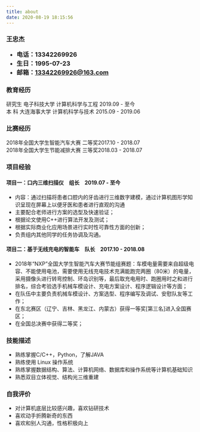 ```yaml
---
title: about
date: 2020-08-19 18:15:56
---
```


<h3>
  <span>王忠杰</span>
  <ul>
    <li><span>电话：</span>13342269926</li>
     <li><span>生日：</span>1995-07-23</li>
    <li><span>邮箱：</span><a href="mailto:13342269926@163.com">13342269926@163.com</a></li>
  </ul>
</h3>


### 教育经历

研究生 电子科技大学 计算机科学与工程 <span class="right">2019.09 - 至今<br>
本  科 大连海事大学 计算机科学与技术 <span class="right">2015.09 - 2019.06</span>

### 比赛经历

2018年全国大学生智能汽车大赛 二等奖<span class="right">2017.10 - 2018.07</span><br>
2018年全国大学生节能减排大赛 三等奖<span class="right">2018.03 - 2018.07</span>

### 项目经验

#### 项目一：口内三维扫描仪<span class="role">&emsp;组长&emsp;<span class="right">2019.07 - 至今</span>

- 内容：通过扫描将患者口腔内的牙齿进行三维数字建模，通过计算机图形学知识呈现在屏幕上以便牙医和患者进行直观的沟通
- 主要配合老师进行方案的选型及快速验证；
- 根据论文使用C++进行算法开发及测试；
- 根据实际商业化应用场景进行实时性可靠性方面的创新；
- 负责组内其他同学的任务协调及沟通。

#### 项目二：基于无线充电的智能车<span class="role">&emsp;队长&emsp;<span class="right">2017.10 - 2018.08</span>

- 2018年“NXP”全国大学生智能汽车大赛节能组赛题：车模电量需要来自超级电容、不能使用电池，需要使用无线充电技术充满能跑完两圈（80米）的电量，采用摄像头进行转弯控制、环岛识别等，最后取充电用时、跑圈用时之和进行排名，综合考验选手机械车模设计、充电方案设计、程序逻辑设计等方面；
- 在队伍中主要负责机械车模设计、方案选型、程序编写及调试、安慰队友等工作；
- 在东北赛区（辽宁、吉林、黑龙江、内蒙古）获得一等奖[第三名]进入全国赛区；
- 在全国总决赛中获得二等奖；

### 技能描述

- 熟练掌握C/C++，Python，了解JAVA
- 熟练使用 Linux 操作系统
- 熟练掌握数据结构、算法、计算机网络、数据库和操作系统等计算机基础知识
- 熟悉双目立体视觉、结构光三维重建

### 自我评价

- 对计算机底层比较感兴趣，喜欢钻研技术
- 喜欢动手折腾新奇的东西
- 喜欢和别人沟通，性格积极向上
